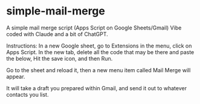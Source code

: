# simple-mail-merge
A simple mail merge script (Apps Script on Google Sheets/Gmail)
Vibe coded with Claude and a bit of ChatGPT.

Instructions:
In a new Google sheet, go to Extensions in the menu, click on Apps Script. In the new tab, delete all the code that may be there and paste the below, Hit the save icon, and then Run.

Go to the sheet and reload it, then a new menu item called Mail Merge will appear.

It will take a draft you prepared within Gmail, and send it out to whatever contacts you list.
